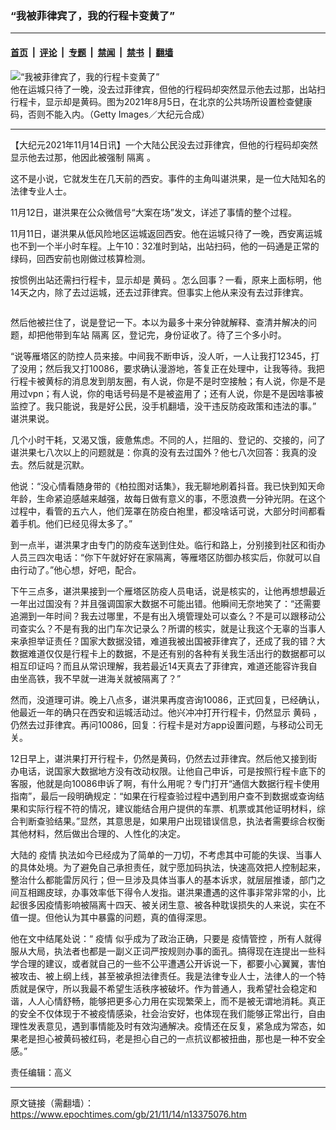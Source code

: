 ### “我被菲律宾了，我的行程卡变黄了”

---

#### [首页](../../../..?n13375076) &nbsp;|&nbsp; [评论](../../../../../epoch-comment?n13375076) &nbsp;|&nbsp; [专题](../../../../../epoch-special?n13375076) &nbsp;|&nbsp; [禁闻](../../../../../epoch-news?n13375076) &nbsp;|&nbsp; [禁书](../../../../../books?n13375076) &nbsp;|&nbsp; [翻墙](https://github.com/gfw-breaker/nogfw/blob/master/README.md?n13375076)


<div><img alt="“我被菲律宾了，我的行程卡变黄了”" class="attachment-djy_600_400 size-djy_600_400 wp-post-image" src="https://i.epochtimes.com/assets/uploads/2021/11/id13375090-2108051950352124-.jpeg"/>
<div class="caption">
 他在运城只待了一晚，没去过菲律宾，但他的行程码却突然显示他去过那，出站扫行程卡，显示却是黄码。图为2021年8月5日，在北京的公共场所设置检查健康码，否则不能入内。（Getty Images／大纪元合成）
</div></div><hr/><div class="post_content" id="artbody" itemprop="articleBody">
 <!-- article content begin -->
 <p>
  【大纪元2021年11月14日讯】一个大陆公民没去过菲律宾，但他的行程码却突然显示他去过那，他因此被强制
  <ok href="https://www.epochtimes.com/gb/tag/%E9%9A%94%E7%A6%BB.html">
   隔离
  </ok>
  。
 </p>
 <p>
  这不是小说，它就发生在几天前的西安。事件的主角叫谌洪果，是一位大陆知名的法律专业人士。
 </p>
 <p>
  11月12日，谌洪果在公众微信号“大案在场”发文，详述了事情的整个过程。
 </p>
 <p>
  11月11日，谌洪果从低风险地区运城返回西安。他在运城只待了一晚，西安离运城也不到一个半小时车程。上午10：32准时到站，出站扫码，他的一码通是正常的绿码，回西安前也刚做过核算检测。
 </p>
 <p>
  按惯例出站还需扫行程卡，显示却是
  <ok href="https://www.epochtimes.com/gb/tag/%E9%BB%84%E7%A0%81.html">
   黄码
  </ok>
  。怎么回事？一看，原来上面标明，他14天之内，除了去过运城，还去过菲律宾。但事实上他从来没有去过菲律宾。
 </p>
 <p>
  <ok href="https://i.epochtimes.com/assets/uploads/2021/11/id13375079-a72ec99b7fa25806c80dec4d236b30c0.png">
   <img alt="" class="size-medium wp-image-13375079 aligncenter" src="https://i.epochtimes.com/assets/uploads/2021/11/id13375079-a72ec99b7fa25806c80dec4d236b30c0-450x796.png"/>
  </ok>
 </p>
 <p>
  然后他被拦住了，说是登记一下。本以为最多十来分钟就解释、查清并解决的问题，却把他带到车站
  <ok href="https://www.epochtimes.com/gb/tag/%E9%9A%94%E7%A6%BB.html">
   隔离
  </ok>
  区，登记完，身份证收了。待了三个多小时。
 </p>
 <p>
  “说等雁塔区的防控人员来接。中间我不断申诉，没人听，一人让我打12345，打了没用；然后我又打10086，要求确认漫游地，答复正在处理中，让我等待。我把行程卡被黄标的消息发到朋友圈，有人说，你是不是时空接触；有人说，你是不是用过vpn；有人说，你的电话号码是不是被盗用了；还有人说，你是不是因啥事被监控了。我只能说，我是好公民，没手机翻墙，没干违反防疫政策和违法的事。” 谌洪果说。
 </p>
 <p>
  几个小时干耗，又渴又饿，疲惫焦虑。不同的人，拦阻的、登记的、交接的，问了谌洪果七八次以上的问题就是：你真的没有去过国外？他七八次回答：我真的没去。然后就是沉默。
 </p>
 <p>
  他说：“没心情看随身带的《柏拉图对话集》，我无聊地刷着抖音。我已快到知天命年龄，生命紧迫感越来越强，故每日做有意义的事，不愿浪费一分钟光阴。在这个过程中，看管的五六人，他们笼罩在防疫白袍里，都没啥话可说，大部分时间都看着手机。他们已经见得太多了。”
 </p>
 <p>
  到一点半，谌洪果才由专门的防疫车送到住处。临行和路上，分别接到社区和街办人员三四次电话：“你下午就好好在家隔离，等雁塔区防御办核实后，你就可以自由行动了。”他心想，好吧，配合。
 </p>
 <p>
  下午三点多，谌洪果接到一个雁塔区防疫人员电话，说是核实的，让他再想想最近一年出过国没有？并且强调国家大数据不可能出错。他瞬间无奈地笑了：“还需要追溯到一年时间？我去过哪里，不是有出入境管理处可以查么？不是可以跟移动公司查实么？不是有我的出门车次记录么？所谓的核实，就是让我这个无辜的当事人来承担举证责任？国家大数据没错，难道我被出国被菲律宾了，还成了我的错？大数据难道仅仅是行程卡上的数据，不是还有别的各种有关我生活出行的数据都可以相互印证吗？而且从常识理解，我若最近14天真去了菲律宾，难道还能容许我自由坐高铁，我不早就一进海关就被隔离了？”
 </p>
 <p>
  然而，没道理可讲。晚上八点多，谌洪果再度咨询10086，正式回复，已经确认，他最近一年的确只在西安和运城活动过。他兴冲冲打开行程卡，仍然显示
  <ok href="https://www.epochtimes.com/gb/tag/%E9%BB%84%E7%A0%81.html">
   黄码
  </ok>
  ，仍然去过菲律宾。再问10086，回复：行程卡是对方app设置问题，与移动公司无关。
 </p>
 <p>
  12日早上，谌洪果打开行程卡，仍然是黄码，仍然去过菲律宾。然后他又接到街办电话，说国家大数据地方没有改动权限。让他自己申诉，可是按照行程卡底下的客服，他就是向10086申诉了啊，有什么用呢？专门打开“通信大数据行程卡使用指南”，最后一段明确规定：“如果在行程查验过程中遇到用户查不到数据或查询结果和实际行程不符的情况，建议能结合用户提供的车票、机票或其他证明材料，综合判断查验结果。”显然，其意思是，如果用户出现错误信息，执法者需要综合权衡其他材料，然后做出合理的、人性化的决定。
 </p>
 <p>
  大陆的
  <ok href="https://www.epochtimes.com/gb/tag/%E7%96%AB%E6%83%85.html">
   疫情
  </ok>
  执法如今已经成为了简单的一刀切，不考虑其中可能的失误、当事人的具体处境。为了避免自己承担责任，就宁愿加码执法，快速高效把人控制起来，整治什么都能雷厉风行；但一旦涉及具体当事人的基本诉求，就层层推诿，部门之间互相踢皮球，办事效率低下得令人发指。谌洪果遭遇的这件事非常非常的小，比起很多因疫情影响被隔离十四天、被关闭生意、被各种耽误损失的人来说，实在不值一提。但他认为其中暴露的问题，真的值得深思。
 </p>
 <p>
  他在文中结尾处说：“
  <ok href="https://www.epochtimes.com/gb/tag/%E7%96%AB%E6%83%85.html">
   疫情
  </ok>
  似乎成为了政治正确，只要是
  <ok href="https://www.epochtimes.com/gb/tag/%E7%96%AB%E6%83%85%E7%AE%A1%E6%8E%A7.html">
   疫情管控
  </ok>
  ，所有人就得服从大局，执法者也都是一副义正词严按规则办事的面孔。搞得现在连提出一些科学合理的建议，或者就自己的一些不公平遭遇公开诉说一下，都要小心翼翼，害怕被攻击、被上纲上线，甚至被承担法律责任。我是法律专业人士，法律人的一个特质就是保守，所以我最不希望生活秩序被破坏。作为普通人，我希望社会稳定和谐，人人心情舒畅，能够把更多心力用在实现繁荣上，而不是被无谓地消耗。真正的安全不仅体现于不被疫情感染，社会治安好，也体现在我们能够正常出行，自由理性发表意见，遇到事情能及时有效沟通解决。疫情还在反复，紧急成为常态，如果老是担心被黄码被红码，老是担心自己的一点抗议都被扭曲，那也是一种不安全感。”
 </p>
 <p>
  责任编辑：高义
 </p>
 <!-- article content end -->
 <div id="below_article_ad">
 </div>
</div>


---

原文链接（需翻墙）：https://www.epochtimes.com/gb/21/11/14/n13375076.htm